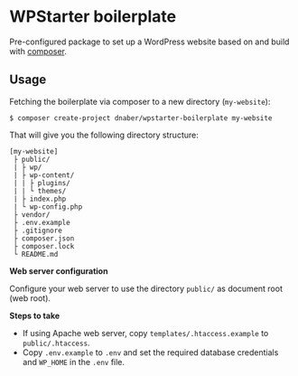 # WPStarter boilerplate

Pre-configured package to set up a WordPress website based on and build with [composer](https://getcomposer.org).

## Usage

Fetching the boilerplate via composer to a new directory (`my-website`):

```
$ composer create-project dnaber/wpstarter-boilerplate my-website
```

That will give you the following directory structure:

```
[my-website]
 ├ public/
 | ├ wp/
 | ├ wp-content/
 | | ├ plugins/
 | | └ themes/
 | ├ index.php
 | └ wp-config.php
 ├ vendor/
 ├ .env.example
 ├ .gitignore
 ├ composer.json
 ├ composer.lock
 └ README.md
```

**Web server configuration**

Configure your web server to use the directory `public/` as document root (web root).

**Steps to take**

* If using Apache web server, copy `templates/.htaccess.example` to `public/.htaccess`.
* Copy `.env.example` to `.env` and set the required database credentials and `WP_HOME` in the `.env` file.

 
